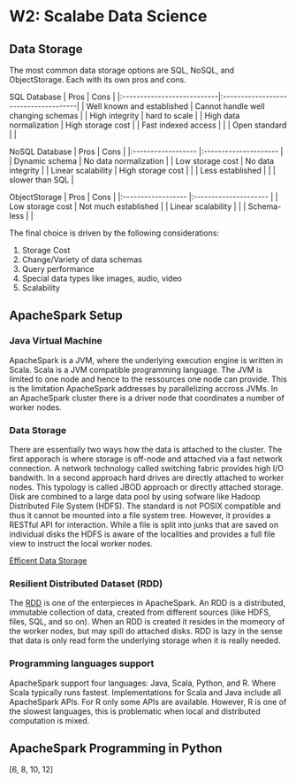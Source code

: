 # W2: Scalabe Data Science

## Data Storage
The most common data storage options are SQL, NoSQL, and ObjectStorage. Each with its own pros and cons.

SQL Database
| Pros                        | Cons                                |
|:---------------------------|:-------------------------------------|
| Well known and established  | Cannot handle well changing schemas |
| High integrity              | hard to scale                       |
| High data normalization     | High storage cost                   |
| Fast indexed access         |                  					|
| Open standard               |                  					|

NoSQL Database
| Pros               | Cons                  |
|:------------------ |:--------------------- |
| Dynamic schema     | No data normalization |
| Low storage cost   | No data integrity     |
| Linear scalability | High storage cost     |
|          			 | Less established      |
|           	     | slower than SQL       |

ObjectStorage
| Pros               | Cons                  |
|:------------------ |:--------------------- |
| Low storage cost   | Not much established  |
| Linear scalability |                       |
| Schema-less        |                       |

The final choice is driven by the following considerations:
1. Storage Cost
2. Change/Variety of data schemas
3. Query performance
4. Special data types like images, audio, video
5. Scalability

## ApacheSpark Setup

### Java Virtual Machine

ApacheSpark is a JVM, where the underlying execution engine is written in Scala. Scala is a JVM compatible programming language. The JVM is limited to one node and hence to the ressources one node can provide. This is the limitation ApacheSpark addresses by parallelizing accross JVMs. In an ApacheSpark cluster there is a driver node that coordinates a number of worker nodes.

### Data Storage

There are essentially two ways how the data is attached to the cluster. The first apporach is where storage is off-node and attached via a fast network connection. A network technology called switching fabric provides high I/O bandwith. In a second approach hard drives are directly attached to worker nodes. This typology is called JBOD approach or directly attached storage. Disk are combined to a large data pool by using sofware like Hadoop Distributed File System (HDFS). The standard is not POSIX compatible and thus it cannot be mounted into a file system tree. However, it provides a RESTful API for interaction. While a file is split into junks that are saved on individual disks the HDFS is aware of the localities and provides a full file view to instruct the local worker nodes.

[Efficent Data Storage](https://www.youtube.com/watch?v=MZNjmfx4LMc)

### Resilient Distributed Dataset (RDD)

The [RDD](https://spark.apache.org/docs/latest/rdd-programming-guide.html#basics) is one of the enterpieces in ApacheSpark. An RDD is a distributed, immutable collection of data, created from different sources (like HDFS, files, SQL, and so on). When an RDD is created it resides in the momeory of the worker nodes, but may spill do attached disks. RDD is lazy in the sense that data is only read form the underlying storage when it is really needed.

### Programming languages support

ApacheSpark support four languages: Java, Scala, Python, and R. Where Scala typically runs fastest. Implementations for Scala and Java include all ApacheSpark APIs. For R only some APIs are available. However, R is one of the slowest languages, this is problematic when local and distributed computation is mixed.


## ApacheSpark Programming in Python




[6, 8, 10, 12]













